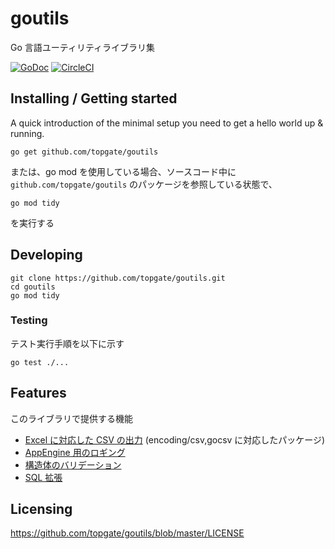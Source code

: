 # goutils

Go 言語ユーティリティライブラリ集

[![GoDoc](https://godoc.org/github.com/topgate/goutils?status.svg)](https://godoc.org/github.com/topgate/goutils)
[![CircleCI](https://circleci.com/gh/topgate/goutils.svg?style=shield)](https://circleci.com/gh/topgate/goutils)

## Installing / Getting started

A quick introduction of the minimal setup you need to get a hello world up &
running.

```shell
go get github.com/topgate/goutils
```

または、go mod を使用している場合、ソースコード中に `github.com/topgate/goutils` のパッケージを参照している状態で、

```shell
go mod tidy
```

を実行する

## Developing

```shell
git clone https://github.com/topgate/goutils.git
cd goutils
go mod tidy
```

### Testing

テスト実行手順を以下に示す

```shell
go test ./...
```

## Features

このライブラリで提供する機能

- [Excel に対応した CSV の出力](https://godoc.org/github.com/topgate/goutils/interop/excel) (encoding/csv,gocsv に対応したパッケージ)
- [AppEngine 用のロギング](https://godoc.org/github.com/topgate/goutils/gcp/appengine/log)
- [構造体のバリデーション](https://godoc.org/github.com/topgate/goutils/validate)
- [SQL 拡張](https://godoc.org/github.com/topgate/goutils/sqlx)

## Licensing

https://github.com/topgate/goutils/blob/master/LICENSE
